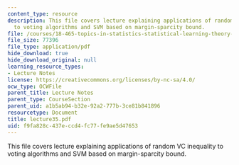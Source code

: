 ```yaml
---
content_type: resource
description: This file covers lecture explaining applications of random VC inequality
  to voting algorithms and SVM based on margin-sparcity bound.
file: /courses/18-465-topics-in-statistics-statistical-learning-theory-spring-2007/f9fa828c437eccd4fc77fe9ae5d47653_lecture35.pdf
file_size: 77396
file_type: application/pdf
hide_download: true
hide_download_original: null
learning_resource_types:
- Lecture Notes
license: https://creativecommons.org/licenses/by-nc-sa/4.0/
ocw_type: OCWFile
parent_title: Lecture Notes
parent_type: CourseSection
parent_uid: a1b5ab94-b32e-92a2-777b-3ce81b841896
resourcetype: Document
title: lecture35.pdf
uid: f9fa828c-437e-ccd4-fc77-fe9ae5d47653
---
```

This file covers lecture explaining applications of random VC inequality to voting algorithms and SVM based on margin-sparcity bound.